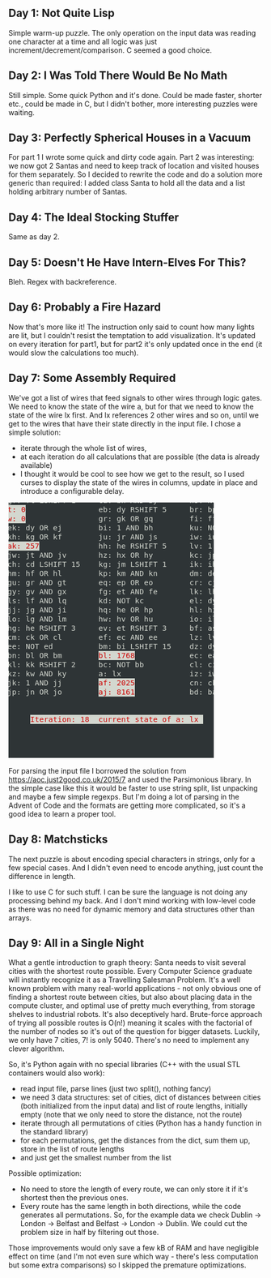 ## Day 1: Not Quite Lisp

Simple warm-up puzzle. The only operation on the input data was reading one character at a time and all
logic was just increment/decrement/comparison. C seemed a good choice. 

## Day 2: I Was Told There Would Be No Math

Still simple. Some quick Python and it's done. Could be made faster, shorter etc., could be made in C,
but I didn't bother, more interesting puzzles were waiting.

## Day 3: Perfectly Spherical Houses in a Vacuum

For part 1 I wrote some quick and dirty code again. Part 2 was interesting: we now got 2 Santas and need to keep
track of location and visited houses for them separately. So I decided to rewrite the code and do a solution more
generic than required: I added class Santa to hold all the data and a list holding arbitrary number of Santas.

## Day 4: The Ideal Stocking Stuffer

Same as day 2.

## Day 5: Doesn't He Have Intern-Elves For This?

Bleh. Regex with backreference.

## Day 6: Probably a Fire Hazard

Now that's more like it! The instruction only said to count how many lights are lit, but I couldn't resist
the temptation to add visualization. It's updated on every iteration for part1, but for part2 it's only
updated once in the end (it would slow the calculations too much).

## Day 7: Some Assembly Required

We've got a list of wires that feed signals to other wires through logic gates. We need to know the state of the wire a,
but for that we need to know the state of the wire lx first. And lx references 2 other wires and so on, until we get
to the wires that have their state directly in the input file. I chose a simple solution:

* iterate through the whole list of wires,
* at each iteration do all calculations that are possible (the data is already available)
* I thought it would be cool to see how we get to the result, so I used curses to display the state of the wires in columns,
update in place and introduce a configurable delay.

![screenshot](https://github.com/igorwaw/advent15/blob/master/img/day7.png)

For parsing the input file I borrowed the solution from <https://aoc.just2good.co.uk/2015/7> and used the Parsimonious library.
In the simple case like this it would be faster to use string split, list unpacking and maybe a few simple regexps. But I'm
doing a lot of parsing in the Advent of Code and the formats are getting more complicated, so it's a good idea to learn a
proper tool.

## Day 8: Matchsticks

The next puzzle is about encoding special characters in strings, only for a few special cases. And I didn't even need to
encode anything, just count the difference in length. 

I like to use C for such stuff. I can be sure the language is not doing any processing behind my back. And I don't mind
working with low-level code as there was no need for dynamic memory and data structures other than arrays.


## Day 9: All in a Single Night

What a gentle introduction to graph theory: Santa needs to visit several cities with the shortest route possible.
Every Computer Science graduate will instantly recognize it as a Travelling Salesman Problem. It's a well known
problem with many real-world applications - not only obvious one of finding a shortest route between cities, but
also about placing data in the compute cluster, and optimal use of pretty much everything, from storage shelves
to industrial robots. It's also deceptively hard. Brute-force approach of trying all possible routes
is O(n!) meaning it scales with the factorial of the number of nodes so it's out of the question for bigger datasets.
Luckily, we only have 7 cities, 7! is only 5040. There's no need to implement any clever algorithm.

So, it's Python again with no special libraries (C++ with the usual STL containers would also work):

* read input file, parse lines (just two split(), nothing fancy)
* we need 3 data structures: set of cities, dict of distances between cities (both initialized from the input data)
and list of route lengths, initially empty (note that we only need to store the distance, not the route)
* iterate through all permutations of cities (Python has a handy function in the standard library)
* for each permutations, get the distances from the dict, sum them up, store in the list of route lengths
* and just get the smallest number from the list

Possible optimization:

* No need to store the length of every route, we can only store it if it's shortest then the previous ones.
* Every route has the same length in both directions, while the code generates all permutations. So, for
the example data we check Dublin -> London -> Belfast and Belfast -> London -> Dublin. We could cut
the problem size in half by filtering out those.

Those improvements would only save a few kB of RAM and have negligible effect on time (and I'm not even sure which
way - there's less computation but some extra comparisons) so I skipped the premature optimizations.
